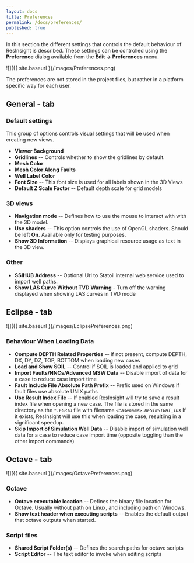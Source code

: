 ```yaml
---
layout: docs
title: Preferences
permalink: /docs/preferences/
published: true
---
```


In this section the different settings that controls the default behaviour of ResInsight is described. These settings can be controlled using the **Preference** dialog available from the **Edit -> Preferences** menu.

![]({{ site.baseurl }}/images/Preferences.png)

The preferences are not stored in the project files, but rather in a platform specific way for each user. 

## General - tab

### Default settings

This group of options controls visual settings that will be used when creating new views.

- **Viewer Background** 
- **Gridlines** -- Controls whether to show the gridlines by default.
- **Mesh Color** 
- **Mesh Color Along Faults**
- **Well Label Color**
- **Font Size** -- This font size is used for all labels shown in the 3D Views
- **Default Z Scale Factor** -- Default depth scale for grid models

### 3D views
- **Navigation mode** -- Defines how to use the mouse to interact with with the 3D model.
- **Use shaders** -- This option controls the use of OpenGL shaders. Should be left **On**. Available only for testing purposes.
- **Show 3D Information** -- Displays graphical resource usage as text in the 3D view.

### Other

- **SSIHUB Address** -- Optional Url to Statoil internal web service used to import well paths.
- **Show LAS Curve Without TVD Warning** - Turn off the warning displayed when showing LAS curves in TVD mode

## Eclipse - tab

![]({{ site.baseurl }}/images/EclipsePreferences.png)

### Behaviour When Loading Data

- **Compute DEPTH Related Properties** -- If not present, compute DEPTH, DX, DY, DZ, TOP, BOTTOM when loading new cases
- **Load and Show SOIL** -- Control if SOIL is loaded and applied to grid
- **Import Faults/NNCs/Advanced MSW Data** -- Disable import of data for a case to reduce case import time
- **Fault Include File Absolute Path Prefix** -- Prefix used on Windows if fault files use absolute UNIX paths
- **Use Result Index File** -- If enabled ResInsight will try to save a result index file when opening a new case. The file is stored in the same directory as the _`*.EGRID`_ file with filename _`<casename>.RESINSIGHT_IDX`_ If it exists, ResInsight will use this when loading the case, resultiing in a significant speedup.
- **Skip Import of Simulation Well Data** -- Disable import of simulation well data for a case to reduce case import time (opposite toggling than the other import commands)

## Octave - tab

![]({{ site.baseurl }}/images/OctavePreferences.png)

### Octave

- **Octave executable location** -- Defines the binary file location for Octave. Usually without path on Linux, and including path on Windows.
- **Show text header when executing scripts** -- Enables the default output that octave outputs when started.

### Script files

- **Shared Script Folder(s)** -- Defines the search paths for octave scripts
- **Script Editor** -- The text editor to invoke when editing scripts

